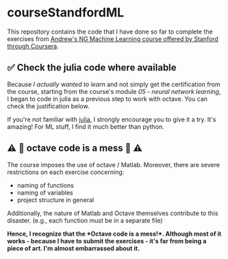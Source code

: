 # courseStandfordML

This repository contains the code that I have done so far to complete the exercises from [Andrew's NG Machine Learning course offered by Stanford through Coursera](https://www.coursera.org/learn/machine-learning).



## ✅ Check the julia code where available

Because *I actually wanted to learn* and not simply get the certification from the course, starting from the course's module *05 - neural network learning*, I began to code in julia as a previous step to work with octave. You can check the justification below.

If you're not familiar with [julia,](https://julialang.org) I strongly encourage you to give it a try. It's amazing! For ML stuff, I find it much better than python.



## ⚠️ 🚨 octave code is a mess 🚨 ⚠️

The course imposes the use of octave / Matlab. Moreover, there are severe restrictions on each exercise concerning:

- naming of functions
- naming of variables
- project structure in general

Additionally, the nature of Matlab and Octave themselves contribute to this disaster. (e.g., each function must be in a separate file)

**Hence, I recognize that the \*Octave code is a mess!\*. Although most of it works - because I have to submit the exercises - it's far from being a piece of art. I'm almost embarrassed about it.** 